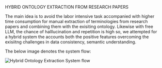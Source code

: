 HYBRID ONTOLOGY EXTRACTION FROM RESEARCH PAPERS

The main idea is to avoid the labor intensive task accompanied with higher time consumption for manual extraction of terminologies from research papers and combining them with the exisiting ontology. Likewise with free LLM, the chance of halllucination and repetition is high so, we attempted for a hybrid system the accounts both the positive features overcoming the exisiitng challenges in data consistency, semantic understanding. 

The below image denotes the system flow:

![Hybrid Ontology Extraction System flow](https://github.com/user-attachments/assets/0f3b4af0-a8f3-48c9-84d6-cfc7eff9ed2f)


